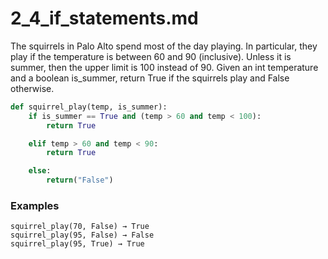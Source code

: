 # 2_4_if_statements.md

The squirrels in Palo Alto spend most of the day playing. In particular, they play if the temperature is between 60 and 90 (inclusive). Unless it is summer, then the upper limit is 100 instead of 90. Given an int temperature and a boolean is_summer, return True if the squirrels play and False otherwise.

```python
def squirrel_play(temp, is_summer):
    if is_summer == True and (temp > 60 and temp < 100):
        return True

    elif temp > 60 and temp < 90:
        return True

    else:
        return("False")
```


### Examples
```text
squirrel_play(70, False) → True
squirrel_play(95, False) → False
squirrel_play(95, True) → True
```
